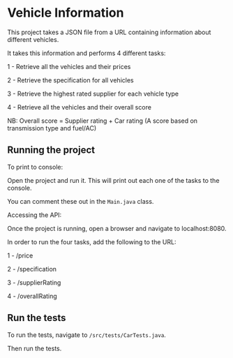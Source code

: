 # Vehicle Information

This project takes a JSON file from a URL containing information about different vehicles.

It takes this information and performs 4 different tasks:

1 - Retrieve all the vehicles and their prices

2 - Retrieve the specification for all vehicles

3 - Retrieve the highest rated supplier for each vehicle type

4 - Retrieve all the vehicles and their overall score

NB: Overall score = Supplier rating + Car rating (A score based on transmission type and fuel/AC)

## Running the project

To print to console:

Open the project and run it. This will print out each one of the tasks to the console.

You can comment these out in the ```Main.java``` class.

Accessing the API: 

Once the project is running, open a browser and navigate to localhost:8080.

In order to run the four tasks, add the following to the URL:

1 - /price

2 - /specification

3 - /supplierRating

4 - /overallRating

## Run the tests

To run the tests, navigate to ```/src/tests/CarTests.java```.

Then run the tests.